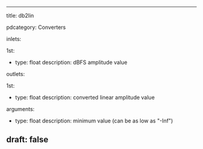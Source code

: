 --- 


title: db2lin

pdcategory: Converters

inlets:

  1st:
  - type: float
    description: dBFS amplitude value

outlets:

  1st:
  - type: float
    description: converted linear amplitude value

arguments:
  - type: float
    description: minimum value (can be as low as "-Inf")





draft: false
---